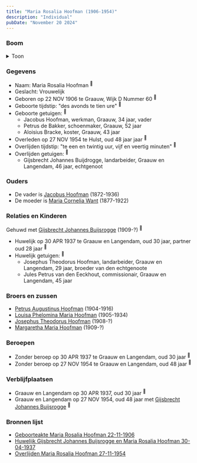 ```yaml
---
title: "Maria Rosalia Hoofman (1906-1954)"
description: "Individual"
pubDate: "November 20 2024"
---
```


### Boom
<details><summary>Toon</summary>

![test](https://www.plantuml.com/plantuml/svg/ZPDHJzim58NV_Ikku67R0rAQK4Ahga1H0rJGLS0sxQcwIIw9LyUkR4TLXVhVvwP90nCQVREkpxM_UuvzQIngMnQ2cGMNIzHOG8p98jEgbEcr4ag3rIYDso9fMSvJWeJhHD1kJSNIhg6W8YPjTYLZIPEowoMnDwSc0es1LmO08wLJqiyvJnQIZ1aC2kHoE8I0RHZx0hFgAiDs7KSJJ5HS6hXLwgL0UGHeuCxplD07E1u7KJSQkMDVNpY9T0E3VepnUXuhQmNrXt0EJ-CPTCwT-aOZbgitIhCeXPYZJEU9LiR4oj6ubauNhcQFqEa5PqtFfe5vGCqHhfMM9DpY5qhR0FcTKmSKZSR1EFWFqDtqUOiJmjTl1nE5CFanTK2-3xUbCBRb6VHNbAPSPjMe3rU_dSeBAgHevz6nu5bkroI4MZci3QkzEpcf5QncRmlHNb5jXUpzz8_Au7RuVm9nGjX7-RaFRfRfzvzRtBE3VV33kgTxkZUYORlXVqoiASajJ5IEqdN0g7H5hRACzf3-GQ-c2gddzTgGW2JSeyn8fbXyJde15n-757ZDumhRbBeVfhGrj0cboshuji0k7OlxkNy1)
</details>

### Gegevens
- Naam: Maria Rosalia Hoofman <sup><a href="../s00364/" style="text-decoration:none" title="Geboorteakte Maria Rosalia Hoofman 22-11-1906">:link:</a></sup>
- Geslacht: Vrouwelijk
- Geboren op 22 NOV 1906 te Graauw, Wijk D Nummer 60 <sup><a href="../s00364/" style="text-decoration:none" title="Geboorteakte Maria Rosalia Hoofman 22-11-1906">:link:</a></sup>
- Geboorte tijdstip: "des avonds te tien ure" <sup><a href="../s00364/" style="text-decoration:none" title="Geboorteakte Maria Rosalia Hoofman 22-11-1906">:link:</a></sup>
- Geboorte getuigen: <sup><a href="../s00364/" style="text-decoration:none" title="Geboorteakte Maria Rosalia Hoofman 22-11-1906">:link:</a></sup>
  - Jacobus Hoofman, werkman, Graauw, 34 jaar, vader
  - Petrus de Bakker, schoenmaker, Graauw, 52 jaar
  - Aloisius Bracke, koster, Graauw, 43 jaar
- Overleden op 27 NOV 1954 te Hulst, oud 48 jaar jaar <sup><a href="../s00374/" style="text-decoration:none" title="Overlijden Maria Rosalia Hoofman 27-11-1954">:link:</a></sup>
- Overlijden tijdstip: "te een en twintig uur, vijf en veertig minuten" <sup><a href="../s00374/" style="text-decoration:none" title="Overlijden Maria Rosalia Hoofman 27-11-1954">:link:</a></sup>
- Overlijden getuigen: <sup><a href="../s00374/" style="text-decoration:none" title="Overlijden Maria Rosalia Hoofman 27-11-1954">:link:</a></sup>
  - Gijsbrecht Johannes Buijdrogge, landarbeider, Graauw en Langendam, 46 jaar, echtgenoot

### Ouders
- De vader is [Jacobus Hoofman](../i00072/) (1872-1936)
- De moeder is [Maria Cornelia Want](../i00214/) (1877-1922)

### Relaties en Kinderen

Gehuwd met [Gijsbrecht Johannes Buijsrogge](../i00222/) (1909-?) <sup><a href="../s00373/" style="text-decoration:none" title="Huwelijk Gijsbrecht Johannes Buijsrogge en Maria Rosalia Hoofman 30-04-1937">:link:</a></sup>
- Huwelijk op 30 APR 1937 te Graauw en Langendam, oud 30 jaar, partner oud 28 jaar <sup><a href="../s00373/" style="text-decoration:none" title="Huwelijk Gijsbrecht Johannes Buijsrogge en Maria Rosalia Hoofman 30-04-1937">:link:</a></sup>
- Huwelijk getuigen:  <sup><a href="../s00373/" style="text-decoration:none" title="Huwelijk Gijsbrecht Johannes Buijsrogge en Maria Rosalia Hoofman 30-04-1937">:link:</a></sup>
  - Josephus Theodorus Hoofman, landarbeider, Graauw en Langendam, 29 jaar, broeder van den echtgenoote
  - Jules Petrus van den Eeckhout, commissionair, Graauw en Langendam, 45 jaar

### Broers en zussen
- [Petrus Augustinus Hoofman](../i00215/) (1904-1916)
- [Louisa Phelomina Maria Hoofman](../i00216/) (1905-1934)
- [Josephus Theodorus Hoofman](../i00218/) (1908-?)
- [Margaretha Maria Hoofman](../i00219/) (1909-?)

### Beroepen
- Zonder beroep op 30 APR 1937 te Graauw en Langendam, oud 30 jaar <sup><a href="../s00373/" style="text-decoration:none" title="Huwelijk Gijsbrecht Johannes Buijsrogge en Maria Rosalia Hoofman 30-04-1937">:link:</a></sup>
- Zonder beroep op 27 NOV 1954 te Graauw en Langendam, oud 48 jaar <sup><a href="../s00374/" style="text-decoration:none" title="Overlijden Maria Rosalia Hoofman 27-11-1954">:link:</a></sup>

### Verblijfplaatsen
- Graauw en Langendam  op 30 APR 1937, oud 30 jaar  <sup><a href="../s00373/" style="text-decoration:none" title="Huwelijk Gijsbrecht Johannes Buijsrogge en Maria Rosalia Hoofman 30-04-1937">:link:</a></sup>
- Graauw en Langendam  op 27 NOV 1954, oud 48 jaar met [Gijsbrecht Johannes Buijsrogge](../i00222/) <sup><a href="../s00374/" style="text-decoration:none" title="Overlijden Maria Rosalia Hoofman 27-11-1954">:link:</a></sup>

### Bronnen lijst
- [Geboorteakte Maria Rosalia Hoofman 22-11-1906](../s00364/)
- [Huwelijk Gijsbrecht Johannes Buijsrogge en Maria Rosalia Hoofman 30-04-1937](../s00373/)
- [Overlijden Maria Rosalia Hoofman 27-11-1954](../s00374/)